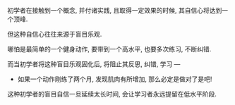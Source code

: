 初学者在接触到一个概念, 并付诸实践, 且取得一定效果的时候, 其自信心将达到一个顶峰.

但这种自信心往往来源于盲目乐观.

哪怕是最简单的一个健身动作, 要带到一个高水平, 也要多次练习, 不断纠错.

而当初学者将这种盲目乐观固化后, 将阻止其反思, 纠错, 学习 —

- 如果一个动作刚练了两个月, 发现肌肉有所增加, 那么必定是做对了是吧!

这种初学者的盲目自信一旦延续太长时间, 会让学习者永远提留在低水平阶段.